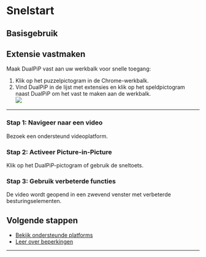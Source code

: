 # Snelstart

## Basisgebruik

## Extensie vastmaken

Maak DualPiP vast aan uw werkbalk voor snelle toegang:

1. Klik op het puzzelpictogram in de Chrome-werkbalk.
2. Vind DualPiP in de lijst met extensies en klik op het speldpictogram naast DualPiP om het vast te maken aan de werkbalk.  
   ![](https://static.dualpip.cc/doc_image/pin_extension.webp?v=1.1.0)

---

### Stap 1: Navigeer naar een video

Bezoek een ondersteund videoplatform.

### Stap 2: Activeer Picture-in-Picture

Klik op het DualPiP-pictogram of gebruik de sneltoets.

### Stap 3: Gebruik verbeterde functies

De video wordt geopend in een zwevend venster met verbeterde besturingselementen.

## Volgende stappen

- [Bekijk ondersteunde platforms](/nl/video-platforms-support)
- [Leer over beperkingen](/nl/limitations)

---
